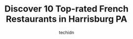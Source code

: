 ---
layout: ampstory
image: https://i0.wp.com/www.depkes.org/wp-content/uploads/2023/06/french-restaurants-0-in-harrisburg-pa-1685815762.jpeg?resize=640,853
author: techidn
featured: false
description: Discover the impressive array of French Restaurants options in Harrisburg PA, where you can find 10 of the largest French Restaurants establishments in the area. From renowned classics to hi
title: Discover 10 Top-rated French Restaurants in Harrisburg PA
cover:
   title: Discover 10 Top-rated French Restaurants in Harrisburg PA
   subtitle: Rickpate
   background: https://www.depkes.org/wp-content/uploads/2023/06/french-restaurants-0-in-harrisburg-pa-1685815762.jpeg

pages: 
 - layout: thirds
   top: <h1>#1 Millworks</h1>
   bottom: "<p>Nice restaurant right beside the Broad Street market. Locally sourced ingredients. Excellent drinks. Weve gone for dinner but this time we were there for brunch. It was </p>"
   background: https://www.depkes.org/wp-content/uploads/2023/06/french-restaurants-1-in-harrisburg-pa-1685815763.jpeg
   backgroundblur: true
 - layout: thirds
   top: <h1>#2 The Sturges Speakeasy</h1>
   bottom: "<p>We found Sturges Speakeasy while passing through the area on our way back north from VA, and were so glad we did! We visited around 8PM on a Monday and got a seat at the</p>"
   background: https://www.depkes.org/wp-content/uploads/2023/06/french-restaurants-2-in-harrisburg-pa-1685815763.jpeg
   cta:
      link: https://www.depkes.org/blog/discover-10-top-rated-french-restaurants-in-harrisburg-pa/
      text: Discover 10 Top-rated French Restaurants in Harrisburg PA
 - layout: thirds
   top: <h1>#3 The Melting Pot</h1>
   bottom: "<p>3350 Paxton St, Harrisburg, PA 17111, United States</p>"
   background: https://www.depkes.org/wp-content/uploads/2023/06/french-restaurants-3-in-harrisburg-pa-1685815764.jpeg
   cta:
      link: https://www.depkes.org/blog/discover-10-top-rated-french-restaurants-in-harrisburg-pa/
      text: Discover 10 Top-rated French Restaurants in Harrisburg PA
 - layout: thirds
   top: <h1>#4 Home 231</h1>
   bottom: "<p>231 North St, Harrisburg, PA 17101, United States</p>"
   background: https://images.unsplash.com/photo-1488554378835-f7acf46e6c98?ixlib=rb-4.0.3&ixid=MnwxMjA3fDB8MHxwaG90by1wYWdlfHx8fGVufDB8fHx8&auto=format&fit=crop&w=640&h=853&q=80
   cta:
      link: https://www.depkes.org/blog/discover-10-top-rated-french-restaurants-in-harrisburg-pa/
      text: Discover 10 Top-rated French Restaurants in Harrisburg PA
 - layout: thirds
   top: <h1>#5 Cork & Fork</h1>
   bottom: "<p>200 State St, Harrisburg, PA 17101, United States</p>"
   background: https://images.unsplash.com/photo-1613843873231-1447db182f97?ixlib=rb-4.0.3&ixid=MnwxMjA3fDB8MHxwaG90by1wYWdlfHx8fGVufDB8fHx8&auto=format&fit=crop&w=640&h=853&q=80
   cta:
      link: https://www.depkes.org/blog/discover-10-top-rated-french-restaurants-in-harrisburg-pa/
      text: Discover 10 Top-rated French Restaurants in Harrisburg PA
 - layout: thirds
   top: <h1>#6 Cafe Fresco Center City</h1>
   bottom: "<p>215 N 2nd St, Harrisburg, PA 17101, United States</p>"
   background: https://images.unsplash.com/photo-1595364397663-fca4f075d796?ixlib=rb-4.0.3&ixid=MnwxMjA3fDB8MHxwaG90by1wYWdlfHx8fGVufDB8fHx8&auto=format&fit=crop&w=640&h=853&q=80
   cta:
      link: https://www.depkes.org/blog/discover-10-top-rated-french-restaurants-in-harrisburg-pa/
      text: Discover 10 Top-rated French Restaurants in Harrisburg PA
 - layout: thirds
   top: <h1>#7 Crawdaddys Restaurant & Bar</h1>
   bottom: "<p>1500 N 6th St, Harrisburg, PA 17102, United States</p>"
   background: https://images.unsplash.com/photo-1546497974-b213c9efb599?ixlib=rb-4.0.3&ixid=MnwxMjA3fDB8MHxwaG90by1wYWdlfHx8fGVufDB8fHx8&auto=format&fit=crop&w=640&h=853&q=80
   cta:
      link: https://www.depkes.org/blog/discover-10-top-rated-french-restaurants-in-harrisburg-pa/
      text: Discover 10 Top-rated French Restaurants in Harrisburg PA
 - layout: thirds
   middle: Continue reading...
   background: https://images.unsplash.com/photo-1561679660-d00ee1e0dc8e?ixlib=rb-4.0.3&ixid=MnwxMjA3fDB8MHxwaG90by1wYWdlfHx8fGVufDB8fHx8&auto=format&fit=crop&w=640&h=853&q=80
   cta:
      link: https://www.depkes.org/blog/discover-10-top-rated-french-restaurants-in-harrisburg-pa/
      text: Discover 10 Top-rated French Restaurants in Harrisburg PA
      
---
